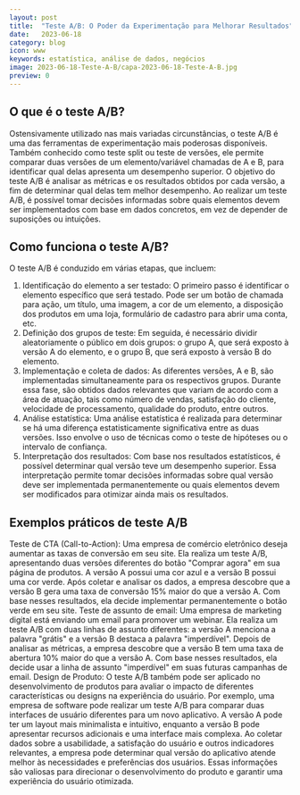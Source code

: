 ```yaml
---
layout: post
title:  "Teste A/B: O Poder da Experimentação para Melhorar Resultados"
date:   2023-06-18 
category: blog
icon: www
keywords: estatística, análise de dados, negócios
image: 2023-06-18-Teste-A-B/capa-2023-06-18-Teste-A-B.jpg
preview: 0
---
```

## O que é o teste A/B?

Ostensivamente utilizado nas mais variadas circunstâncias, o teste A/B é uma das ferramentas de experimentação mais poderosas disponíveis. Também conhecido como teste split ou teste de versões, ele permite comparar duas versões de um elemento/variável chamadas de A e B, para identificar qual delas apresenta um desempenho superior. 
O objetivo do teste A/B é analisar as métricas e os resultados obtidos por cada versão, a fim de determinar qual delas tem melhor desempenho. Ao realizar um teste A/B, é possível tomar decisões informadas sobre quais elementos devem ser implementados com base em dados concretos, em vez de depender de suposições ou intuições.

## Como funciona o teste A/B?

O teste A/B é conduzido em várias etapas, que incluem:
1.	Identificação do elemento a ser testado: O primeiro passo é identificar o elemento específico que será testado. Pode ser um botão de chamada para ação, um título, uma imagem, a cor de um elemento, a disposição dos produtos em uma loja, formulário de cadastro para abrir uma conta, etc. 
2.	Definição dos grupos de teste: Em seguida, é necessário dividir aleatoriamente o público em dois grupos: o grupo A, que será exposto à versão A do elemento, e o grupo B, que será exposto à versão B do elemento.
3.	Implementação e coleta de dados: As diferentes versões, A e B, são implementadas simultaneamente para os respectivos grupos. Durante essa fase, são obtidos dados relevantes que variam de acordo com a área de atuação, tais como número de vendas, satisfação do cliente, velocidade de processamento, qualidade do produto, entre outros.
4.	Análise estatística: Uma análise estatística é realizada para determinar se há uma diferença estatisticamente significativa entre as duas versões. Isso envolve o uso de técnicas como o teste de hipóteses ou o intervalo de confiança.
5.	Interpretação dos resultados: Com base nos resultados estatísticos, é possível determinar qual versão teve um desempenho superior. Essa interpretação permite tomar decisões informadas sobre qual versão deve ser implementada permanentemente ou quais elementos devem ser modificados para otimizar ainda mais os resultados.

## Exemplos práticos de teste A/B

Teste de CTA (Call-to-Action): Uma empresa de comércio eletrônico deseja aumentar as taxas de conversão em seu site. Ela realiza um teste A/B, apresentando duas versões diferentes do botão "Comprar agora" em sua página de produtos. A versão A possui uma cor azul e a versão B possui uma cor verde. Após coletar e analisar os dados, a empresa descobre que a versão B gera uma taxa de conversão 15% maior do que a versão A. Com base nesses resultados, ela decide implementar permanentemente o botão verde em seu site.
Teste de assunto de email: Uma empresa de marketing digital está enviando um email para promover um webinar. Ela realiza um teste A/B com duas linhas de assunto diferentes: a versão A menciona a palavra "grátis" e a versão B destaca a palavra "imperdível". Depois de analisar as métricas, a empresa descobre que a versão B tem uma taxa de abertura 10% maior do que a versão A. Com base nesses resultados, ela decide usar a linha de assunto "imperdível" em suas futuras campanhas de email.
Design de Produto: O teste A/B também pode ser aplicado no desenvolvimento de produtos para avaliar o impacto de diferentes características ou designs na experiência do usuário. Por exemplo, uma empresa de software pode realizar um teste A/B para comparar duas interfaces de usuário diferentes para um novo aplicativo. A versão A pode ter um layout mais minimalista e intuitivo, enquanto a versão B pode apresentar recursos adicionais e uma interface mais complexa. Ao coletar dados sobre a usabilidade, a satisfação do usuário e outros indicadores relevantes, a empresa pode determinar qual versão do aplicativo atende melhor às necessidades e preferências dos usuários. Essas informações são valiosas para direcionar o desenvolvimento do produto e garantir uma experiência do usuário otimizada.

